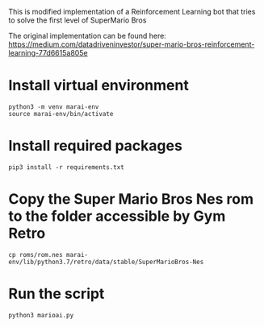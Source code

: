 This is modified implementation of a Reinforcement Learning bot that tries to solve the first level of SuperMario Bros

The original implementation can be found here:
https://medium.com/datadriveninvestor/super-mario-bros-reinforcement-learning-77d6615a805e

# Install virtual environment
```
python3 -m venv marai-env  
source marai-env/bin/activate
```

# Install required packages
```
pip3 install -r requirements.txt
```


# Copy the Super Mario Bros Nes rom to the folder accessible by Gym Retro
```
cp roms/rom.nes marai-env/lib/python3.7/retro/data/stable/SuperMarioBros-Nes
```

# Run the script
```
python3 marioai.py
```
